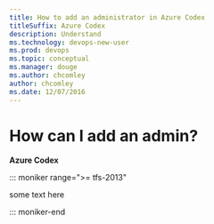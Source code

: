 ```yaml
---
title: How to add an administrator in Azure Codex
titleSuffix: Azure Codex
description: Understand 
ms.technology: devops-new-user 
ms.prod: devops
ms.topic: conceptual 
ms.manager: douge
ms.author: chcomley
author: chcomley
ms.date: 12/07/2016
---
```



# How can I add an admin?

**Azure Codex**

::: moniker range=">= tfs-2013"

some text here

::: moniker-end